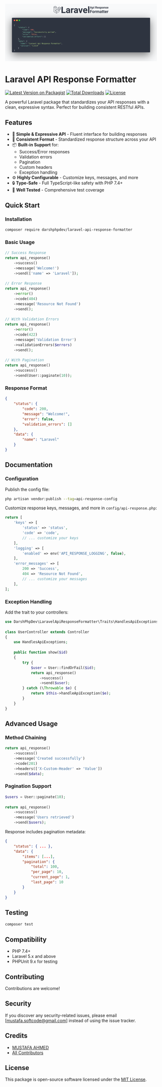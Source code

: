 
<p align="center"><img src="/art/socialcard.png" alt="Laravel Api Response Formatter"></p>

# Laravel API Response Formatter

[![Latest Version on Packagist](https://img.shields.io/packagist/v/darshphpdev/laravel-api-response-formatter.svg)](https://packagist.org/packages/darshphpdev/laravel-api-response-formatter)
[![Total Downloads](https://img.shields.io/packagist/dt/darshphpdev/laravel-api-response-formatter.svg)](https://packagist.org/packages/darshphpdev/laravel-api-response-formatter)
[![License](https://img.shields.io/packagist/l/darshphpdev/laravel-api-response-formatter.svg)](https://packagist.org/packages/darshphpdev/laravel-api-response-formatter)

A powerful Laravel package that standardizes your API responses with a clean, expressive syntax. Perfect for building consistent RESTful APIs.

## Features

- 🚀 **Simple & Expressive API** - Fluent interface for building responses
- 🎯 **Consistent Format** - Standardized response structure across your API
- 📦 **Built-in Support** for:
  - Success/Error responses
  - Validation errors
  - Pagination
  - Custom headers
  - Exception handling
- ⚙️ **Highly Configurable** - Customize keys, messages, and more
- 🔒 **Type-Safe** - Full TypeScript-like safety with PHP 7.4+
- 🧪 **Well Tested** - Comprehensive test coverage

## Quick Start

### Installation

```bash
composer require darshphpdev/laravel-api-response-formatter
```

### Basic Usage

```php
// Success Response
return api_response()
    ->success()
    ->message('Welcome!')
    ->send(['name' => 'Laravel']);

// Error Response
return api_response()
    ->error()
    ->code(404)
    ->message('Resource Not Found')
    ->send();

// With Validation Errors
return api_response()
    ->error()
    ->code(422)
    ->message('Validation Error')
    ->validationErrors($errors)
    ->send();

// With Pagination
return api_response()
    ->success()
    ->send(User::paginate(10));
```

### Response Format

```json
{
    "status": {
        "code": 200,
        "message": "Welcome!",
        "error": false,
        "validation_errors": []
    },
    "data": {
        "name": "Laravel"
    }
}
```

## Documentation

### Configuration

Publish the config file:
```bash
php artisan vendor:publish --tag=api-response-config
```

Customize response keys, messages, and more in `config/api-response.php`:

```php
return [
    'keys' => [
        'status' => 'status',
        'code' => 'code',
        // ... customize your keys
    ],
    'logging' => [
        'enabled' => env('API_RESPONSE_LOGGING', false),
    ],
    'error_messages' => [
        200 => 'Success',
        404 => 'Resource Not Found',
        // ... customize your messages
    ],
];
```

### Exception Handling

Add the trait to your controllers:

```php
use DarshPhpDev\LaravelApiResponseFormatter\Traits\HandlesApiExceptions;

class UserController extends Controller
{
    use HandlesApiExceptions;

    public function show($id)
    {
        try {
            $user = User::findOrFail($id);
            return api_response()
                ->success()
                ->send($user);
        } catch (\Throwable $e) {
            return $this->handleApiException($e);
        }
    }
}
```

## Advanced Usage

### Method Chaining

```php
return api_response()
    ->success()
    ->message('Created successfully')
    ->code(201)
    ->headers(['X-Custom-Header' => 'Value'])
    ->send($data);
```

### Pagination Support

```php
$users = User::paginate(10);

return api_response()
    ->success()
    ->message('Users retrieved')
    ->send($users);
```

Response includes pagination metadata:
```json
{
    "status": { ... },
    "data": {
        "items": [...],
        "pagination": {
            "total": 100,
            "per_page": 10,
            "current_page": 1,
            "last_page": 10
        }
    }
}
```

## Testing

```bash
composer test
```

## Compatibility

- PHP 7.4+
- Laravel 5.x and above
- PHPUnit 9.x for testing

## Contributing

Contributions are welcome!

## Security

If you discover any security-related issues, please email [mustafa.softcode@gmail.com] instead of using the issue tracker.

## Credits

- [MUSTAFA AHMED](https://github.com/DarshPhpDev)
- [All Contributors](../../contributors)

## License

This package is open-source software licensed under the  [MIT License](https://opensource.org/licenses/MIT).